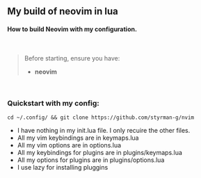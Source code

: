 ## My build of neovim in lua 

#### How to build Neovim with my configuration.

<br>

> Before starting, ensure you have:
> - **neovim** 
<br> 

### Quickstart with my config:
```
cd ~/.config/ && git clone https://github.com/styrman-g/nvim
```
- I have nothing in my init.lua file. I only recuire the other files.
- All my vim keybindings are in keymaps.lua
- All my vim options are in options.lua
- All my keybindings for plugins are in plugins/keymaps.lua
- All my options for plugins are in plugins/options.lua
- I use lazy for installing pluggins

<br>
